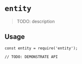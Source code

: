 # `entity`

> TODO: description

## Usage

```
const entity = require('entity');

// TODO: DEMONSTRATE API
```
